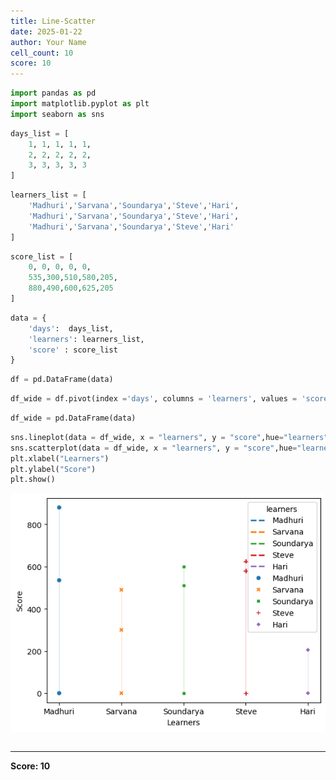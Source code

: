 ```yaml
---
title: Line-Scatter
date: 2025-01-22
author: Your Name
cell_count: 10
score: 10
---
```


```python
import pandas as pd
import matplotlib.pyplot as plt
import seaborn as sns
```


```python
days_list = [
    1, 1, 1, 1, 1,
    2, 2, 2, 2, 2,
    3, 3, 3, 3, 3
]
```


```python
learners_list = [
    'Madhuri','Sarvana','Soundarya','Steve','Hari',
    'Madhuri','Sarvana','Soundarya','Steve','Hari',
    'Madhuri','Sarvana','Soundarya','Steve','Hari'
]
```


```python
score_list = [
    0, 0, 0, 0, 0,
    535,300,510,580,205,
    880,490,600,625,205
]
```


```python
data = {
    'days':  days_list,
    'learners': learners_list,
    'score' : score_list
}
```


```python
df = pd.DataFrame(data)
```


```python
df_wide = df.pivot(index ='days', columns = 'learners', values = 'score')
```


```python
df_wide = pd.DataFrame(data)
```


```python
sns.lineplot(data = df_wide, x = "learners", y = "score",hue="learners", linestyle="dashed", linewidth=2,)
sns.scatterplot(data = df_wide, x = "learners", y = "score",hue="learners",style="learners")
plt.xlabel("Learners")
plt.ylabel("Score")
plt.show()
```


    
![png](line-scatter_files/line-scatter_8_0.png)
    



```python

```


---
**Score: 10**
